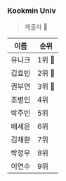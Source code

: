 ### Kookmin Univ
> 제출자 🐙

| 이름 | 순위 |
|------|------|
| 유니크 | 1위 🥇|
| 김효빈 | 2위 🥈 |
| 권부연 | 3위 🥉 |
| 조병인 | 4위 |
| 박주빈 | 5위 |
| 배세은 | 6위 |
| 김채환 | 7위 |
| 박정우 | 8위 |
| 이연수 | 9위 |
